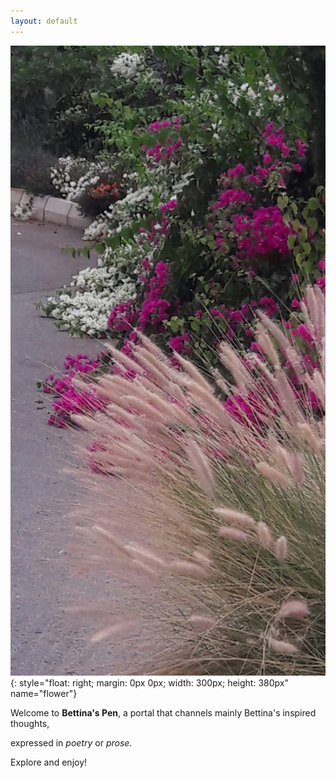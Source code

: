 ```yaml
---
layout: default
---
```


<!--This is a comment for me that will not appear on the website-->

![flower](./img/flower.jpg){: style="float: right; margin: 0px 0px; width: 300px; height: 380px" name="flower"}

Welcome to **Bettina's Pen**, a portal that channels mainly Bettina's inspired thoughts,  

expressed in *poetry* or *prose*.

Explore and enjoy!
